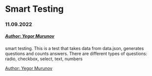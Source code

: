 # Smart Testing
### 11.09.2022
##### [Author: Yegor Murunov](https://yegormurunov.gq)

smart testing.
This is a test that takes data from data.json, generates questions and counts answers. There are different types of questions: radio, checkbox, select, text, numbers

[Author: Yegor Murunov](https://yegormurunov.gq)